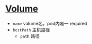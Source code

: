 # [Volume](https://kubernetes.io/docs/reference/kubernetes-api/config-and-storage-resources/volume/)

- `name` volume名，pod内唯一 required
- `hostPath` 主机路径
  - `path` 路径
